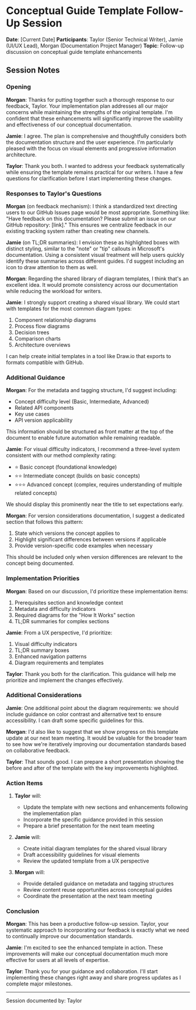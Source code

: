 # Conceptual Guide Template Follow-Up Session

**Date**: [Current Date]
**Participants**: Taylor (Senior Technical Writer), Jamie (UI/UX Lead), Morgan (Documentation Project Manager)
**Topic**: Follow-up discussion on conceptual guide template enhancements

## Session Notes

### Opening

**Morgan**: Thanks for putting together such a thorough response to our feedback, Taylor. Your implementation plan addresses all our major concerns while maintaining the strengths of the original template. I'm confident that these enhancements will significantly improve the usability and effectiveness of our conceptual documentation.

**Jamie**: I agree. The plan is comprehensive and thoughtfully considers both the documentation structure and the user experience. I'm particularly pleased with the focus on visual elements and progressive information architecture.

**Taylor**: Thank you both. I wanted to address your feedback systematically while ensuring the template remains practical for our writers. I have a few questions for clarification before I start implementing these changes.

### Responses to Taylor's Questions

**Morgan** (on feedback mechanism): I think a standardized text directing users to our GitHub Issues page would be most appropriate. Something like: "Have feedback on this documentation? Please submit an issue on our GitHub repository: [link]." This ensures we centralize feedback in our existing tracking system rather than creating new channels.

**Jamie** (on TL;DR summaries): I envision these as highlighted boxes with distinct styling, similar to the "note" or "tip" callouts in Microsoft's documentation. Using a consistent visual treatment will help users quickly identify these summaries across different guides. I'd suggest including an icon to draw attention to them as well.

**Morgan**: Regarding the shared library of diagram templates, I think that's an excellent idea. It would promote consistency across our documentation while reducing the workload for writers.

**Jamie**: I strongly support creating a shared visual library. We could start with templates for the most common diagram types:
1. Component relationship diagrams
2. Process flow diagrams
3. Decision trees
4. Comparison charts
5. Architecture overviews

I can help create initial templates in a tool like Draw.io that exports to formats compatible with GitHub.

### Additional Guidance

**Morgan**: For the metadata and tagging structure, I'd suggest including:
- Concept difficulty level (Basic, Intermediate, Advanced)
- Related API components
- Key use cases
- API version applicability

This information should be structured as front matter at the top of the document to enable future automation while remaining readable.

**Jamie**: For visual difficulty indicators, I recommend a three-level system consistent with our method complexity rating:
- ⭐ Basic concept (foundational knowledge)
- ⭐⭐ Intermediate concept (builds on basic concepts)
- ⭐⭐⭐ Advanced concept (complex, requires understanding of multiple related concepts)

We should display this prominently near the title to set expectations early.

**Morgan**: For version considerations documentation, I suggest a dedicated section that follows this pattern:
1. State which versions the concept applies to
2. Highlight significant differences between versions if applicable
3. Provide version-specific code examples when necessary

This should be included only when version differences are relevant to the concept being documented.

### Implementation Priorities

**Morgan**: Based on our discussion, I'd prioritize these implementation items:
1. Prerequisites section and knowledge context
2. Metadata and difficulty indicators
3. Required diagrams for the "How It Works" section
4. TL;DR summaries for complex sections

**Jamie**: From a UX perspective, I'd prioritize:
1. Visual difficulty indicators
2. TL;DR summary boxes
3. Enhanced navigation patterns
4. Diagram requirements and templates

**Taylor**: Thank you both for the clarification. This guidance will help me prioritize and implement the changes effectively.

### Additional Considerations

**Jamie**: One additional point about the diagram requirements: we should include guidance on color contrast and alternative text to ensure accessibility. I can draft some specific guidelines for this.

**Morgan**: I'd also like to suggest that we show progress on this template update at our next team meeting. It would be valuable for the broader team to see how we're iteratively improving our documentation standards based on collaborative feedback.

**Taylor**: That sounds good. I can prepare a short presentation showing the before and after of the template with the key improvements highlighted.

### Action Items

1. **Taylor** will:
   - Update the template with new sections and enhancements following the implementation plan
   - Incorporate the specific guidance provided in this session
   - Prepare a brief presentation for the next team meeting

2. **Jamie** will:
   - Create initial diagram templates for the shared visual library
   - Draft accessibility guidelines for visual elements
   - Review the updated template from a UX perspective

3. **Morgan** will:
   - Provide detailed guidance on metadata and tagging structures
   - Review content reuse opportunities across conceptual guides
   - Coordinate the presentation at the next team meeting

### Conclusion

**Morgan**: This has been a productive follow-up session. Taylor, your systematic approach to incorporating our feedback is exactly what we need to continually improve our documentation standards.

**Jamie**: I'm excited to see the enhanced template in action. These improvements will make our conceptual documentation much more effective for users at all levels of expertise.

**Taylor**: Thank you for your guidance and collaboration. I'll start implementing these changes right away and share progress updates as I complete major milestones.

---

Session documented by: Taylor 